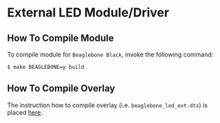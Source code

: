 # External LED Module/Driver


## How To Compile Module

To compile module for `Beaglebone Black`, invoke the following command:
```sh
$ make BEAGLEBONE=y build
```


## How To Compile Overlay

The instruction how to compile overlay (i.e. `beaglebone_led_ext.dts`) is
placed [here](../../readme.md).

